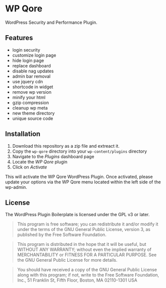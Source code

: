 # WP Qore

WordPress Security and Performance Plugin.

## Features

* login security
* customize login page
* hide login page
* replace dashboard
* disable nag updates
* admin bar removal
* use jquery cdn
* shortcode in widget
* remove wp version
* minify your html
* gzip compression
* cleanup wp meta
* new theme directory
* unique source code

## Installation

1. Download this repository as a zip file and extreact it.
2. Copy the `wp-qore` directory into your `wp-content/plugins` directory
3. Navigate to the *Plugins* dashboard page
4. Locate the *WP Qore* plugin
5. Click on *Activate*

This will activate the WP Qore WordPress Plugin. Once activated, please update your options via the WP Qore menu located within the left side of the wp-admin.

## License

The WordPress Plugin Boilerplate is licensed under the GPL v3 or later.

> This program is free software; you can redistribute it and/or modify
it under the terms of the GNU General Public License, version 3, as
published by the Free Software Foundation.

> This program is distributed in the hope that it will be useful,
but WITHOUT ANY WARRANTY; without even the implied warranty of
MERCHANTABILITY or FITNESS FOR A PARTICULAR PURPOSE.  See the
GNU General Public License for more details.

> You should have received a copy of the GNU General Public License
along with this program; if not, write to the Free Software
Foundation, Inc., 51 Franklin St, Fifth Floor, Boston, MA  02110-1301  USA
